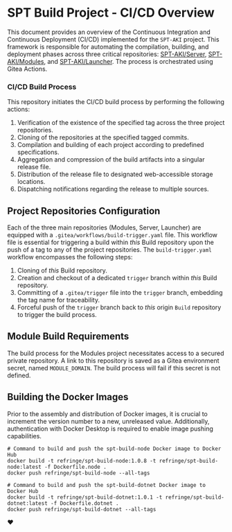 # SPT Build Project - CI/CD Overview

This document provides an overview of the Continuous Integration and Continuous Deployment (CI/CD) implemented for the `SPT-AKI` project. This framework is responsible for automating the compilation, building, and deployment phases across three critical repositories: [SPT-AKI/Server](https://dev.sp-tarkov.com/SPT-AKI/Server), [SPT-AKI/Modules](https://dev.sp-tarkov.com/SPT-AKI/Modules), and [SPT-AKI/Launcher](https://dev.sp-tarkov.com/SPT-AKI/Launcher). The process is orchestrated using Gitea Actions.

### CI/CD Build Process

This repository initiates the CI/CD build process by performing the following actions:

1. Verification of the existence of the specified tag across the three project repositories.
1. Cloning of the repositories at the specified tagged commits.
1. Compilation and building of each project according to predefined specifications.
1. Aggregation and compression of the build artifacts into a singular release file.
1. Distribution of the release file to designated web-accessible storage locations.
1. Dispatching notifications regarding the release to multiple sources.

## Project Repositories Configuration

Each of the three main repositories (Modules, Server, Launcher) are equipped with a `.gitea/workflows/build-trigger.yaml` file. This workflow file is essential for triggering a build within *this* Build repository upon the push of a tag to any of the project repositories. The `build-trigger.yaml` workflow encompasses the following steps:

1. Cloning of *this* Build repository.
1. Creation and checkout of a dedicated `trigger` branch within *this* Build repository.
1. Committing of a `.gitea/trigger` file into the `trigger` branch, embedding the tag name for traceability.
1. Forceful push of the `trigger` branch back to *this* origin `Build` repository to trigger the build process.

## Module Build Requirements

The build process for the Modules project necessitates access to a secured private repository. A link to this repository is saved as a Gitea environment secret, named `MODULE_DOMAIN`. The build process will fail if this secret is not defined.

## Building the Docker Images

Prior to the assembly and distribution of Docker images, it is crucial to increment the version number to a new, unreleased value. Additionally, authentication with Docker Desktop is required to enable image pushing capabilities.

```
# Command to build and push the spt-build-node Docker image to Docker Hub
docker build -t refringe/spt-build-node:1.0.8 -t refringe/spt-build-node:latest -f Dockerfile.node .
docker push refringe/spt-build-node --all-tags

# Command to build and push the spt-build-dotnet Docker image to Docker Hub
docker build -t refringe/spt-build-dotnet:1.0.1 -t refringe/spt-build-dotnet:latest -f Dockerfile.dotnet .
docker push refringe/spt-build-dotnet --all-tags
```

♥️
